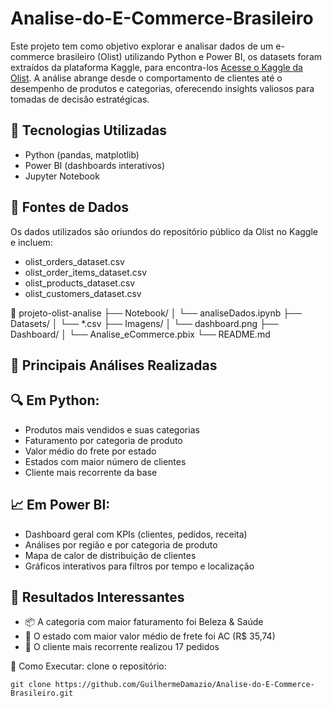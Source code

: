 # Analise-do-E-Commerce-Brasileiro
Este projeto tem como objetivo explorar e analisar dados de um e-commerce brasileiro (Olist) utilizando Python e Power BI, os datasets foram extraídos da plataforma Kaggle, para encontra-los [Acesse o Kaggle da Olist](https://www.kaggle.com/datasets/olistbr/brazilian-ecommerce). A análise abrange desde o comportamento de clientes até o desempenho de produtos e categorias, oferecendo insights valiosos para tomadas de decisão estratégicas.

## 🧰 Tecnologias Utilizadas
- Python (pandas, matplotlib)
- Power BI (dashboards interativos)
- Jupyter Notebook

##  📁 Fontes de Dados
Os dados utilizados são oriundos do repositório público da Olist no Kaggle e incluem:

- olist_orders_dataset.csv
- olist_order_items_dataset.csv
- olist_products_dataset.csv
- olist_customers_dataset.csv

📂 projeto-olist-analise
├── Notebook/
│   └── analiseDados.ipynb
├── Datasets/
│   └── *.csv
├── Imagens/
│   └── dashboard.png
├── Dashboard/
│   └── Analise_eCommerce.pbix
└── README.md

## 📌 Principais Análises Realizadas
## 🔍 Em Python:
- Produtos mais vendidos e suas categorias
- Faturamento por categoria de produto
- Valor médio do frete por estado
- Estados com maior número de clientes
- Cliente mais recorrente da base

## 📈 Em Power BI:
- Dashboard geral com KPIs (clientes, pedidos, receita)
- Análises por região e por categoria de produto
- Mapa de calor de distribuição de clientes
- Gráficos interativos para filtros por tempo e localização

## 📎 Resultados Interessantes
- 📦 A categoria com maior faturamento foi Beleza & Saúde
- 🚚 O estado com maior valor médio de frete foi AC (R$ 35,74)
- 👥 O cliente mais recorrente realizou 17 pedidos

🚀 Como Executar: 
clone o repositório: 

`git clone https://github.com/GuilhermeDamazio/Analise-do-E-Commerce-Brasileiro.git`
